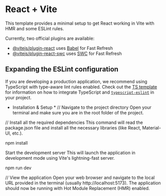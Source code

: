 # React + Vite

This template provides a minimal setup to get React working in Vite with HMR and some ESLint rules.

Currently, two official plugins are available:

- [@vitejs/plugin-react](https://github.com/vitejs/vite-plugin-react/blob/main/packages/plugin-react) uses [Babel](https://babeljs.io/) for Fast Refresh
- [@vitejs/plugin-react-swc](https://github.com/vitejs/vite-plugin-react/blob/main/packages/plugin-react-swc) uses [SWC](https://swc.rs/) for Fast Refresh

## Expanding the ESLint configuration

If you are developing a production application, we recommend using TypeScript with type-aware lint rules enabled. Check out the [TS template](https://github.com/vitejs/vite/tree/main/packages/create-vite/template-react-ts) for information on how to integrate TypeScript and [`typescript-eslint`](https://typescript-eslint.io) in your project.

- Installation & Setup \*
  // Navigate to the project directory
  Open your terminal and make sure you are in the root folder of the project.

// Install all the required dependencies
This command will read the package.json file and install all the necessary libraries (like React, Material-UI, etc.).

npm install

Start the development server
This will launch the application in development mode using Vite's lightning-fast server.

npm run dev

// View the application
Open your web browser and navigate to the local URL provided in the terminal (usually http://localhost:5173). The application should now be running with Hot Module Replacement (HMR) enabled.
